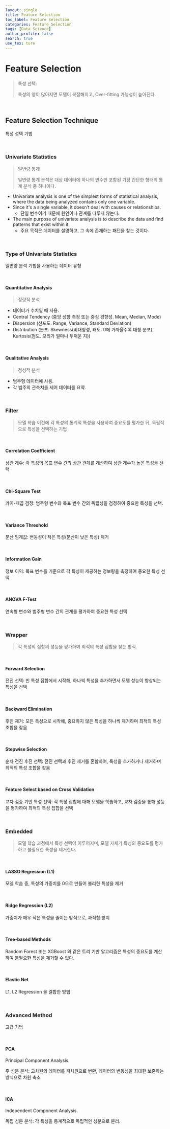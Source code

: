 ```yaml
---
layout: single
title: Feature Selection
toc_label: Feature Selection
categories: Feature_Selection
tags: [Data Science]
author_profile: false
search: true
use_tex: ture
---
```


# Feature Selection
> 특성 선택: 
> 
> 특성의 양이 많아지면 모델이 복잡해지고, Over-fitting 가능성이 높아진다.

<br>

## Feature Selection Technique

특성 성택 기법

<br>

### Univariate Statistics
> 일변량 통계 
> 
> 일변량 통계 분석은 대상 데이터에 하나의 변수만 포함된 가장 간단한 형태의 통계 분석 중 하나이다.

- Univariate analysis is one of the simplest forms of statistical analysis, where the data being analyzed contains only one variable. 
- Since it's a single variable, it doesn’t deal with causes or relationships.
  - 단일 변수이기 때문에 원인이나 관계를 다루지 않는다.
- The main purpose of univariate analysis is to describe the data and find patterns that exist within it.
  - 주요 목적은 데이터를 설명하고, 그 속에 존재하는 패던을 찾는 것이다.

<br>
  
### Type of Univariate Statistics

일변량 분석 기법을 사용하는 데이터 유형

<br>

#### Quantitative Analysis

> 정량적 분석

- 데이터가 수치일 때 사용.
- Central Tendency (중앙 성향 측정 또는 중심 경향성. Mean, Median, Mode)
- Dispersion (산포도. Range, Variance, Standard Deviation)
- Distribution (분포. Skewness(비대칭성, 왜도. 0에 가까울수록 대칭 분포), Kurtosis(첨도. 꼬리가 얼마나 두꺼운 지))

<br>

#### Qualitative Analysis

> 정성적 분석

- 범주형 데이터에 사용.
- 각 범주의 관측치를 세어 데이터를 요약.

<br>

### Filter

> 모델 학습 이전에 각 특성의 통계적 특성을 사용하여 중요도를 평가한 뒤, 독립적으로 특성을 선택하는 기법

<br>

#### Correlation Coefficient
상관 계수: 각 특성의 목표 변수 간의 상관 관계를 계산하여 상관 계수가 높은 특성을 선택 

<br>

#### Chi-Square Test

카이-제곱 검정: 범주형 변수와 목표 변수 간의 독립성을 검정하여 중요한 특성을 선택.

<br>

#### Variance Threshold

분산 임계값: 변동성이 적은 특성(분산이 낮은 특성) 제거

<br>

#### Information Gain

정보 이익: 목표 변수를 기준으로 각 특성이 제공하는 정보량을 측정하여 중요한 특성 선택

<br>

#### ANOVA F-Test

연속형 변수와 범주형 변수 간의 관계를 평가하여 중요한 특성 선택

<br>


### Wrapper

> 각 특성의 집합의 성능을 평가하며 최적의 특성 집합을 찾는 방식.
>

<br>

#### Forward Selection

전진 선택: 빈 특성 집합에서 시작해, 하나씩 특성을 추가하면서 모델 성능이 향상되는 특성을 선택

<br>

#### Backward Elimination

후진 제거: 모든 특성으로 시작해, 중요하지 않은 특성을 하나씩 제거하며 최적의 특성 조합을 찾음

<br>

#### Stepwise Selection

순차 전진 후진 선택: 전진 선택과 후진 제거를 혼합하여, 특성을 추가하거나 제거하며 최적의 특성 조합을 찾음

<br>

####  Feature Select based on Cross Validation

교차 검증 기반 특성 선택: 각 특성 집합에 대해 모델을 학습하고, 교차 검증을 통해 성능을 평가하여 최적의 특성 집합을 선택

<br>



### Embedded

> 모델 학습 과정에서 특성 선택이 이루어지며, 모델 자체가 특성의 중요도를 평가하고 불필요한 특성을 제거한다.

<br>

#### LASSO Regression (L1)

모델 학습 중, 특성의 가중치를 0으로 만들어 불리한 특성을 제거

<br>

#### Ridge Regression (L2)

가중치가 매우 작은 특성을 줄이는 방식으로, 과적합 방지

<br>

#### Tree-based Methods

Random Forest 또는 XGBoost 와 같은 트리 기반 알고리즘은 특성의 중요도를 계산하여 불필요한 특성을 제거할 수 있다.

<br>

#### Elastic Net

L1, L2 Regression 을 결합한 방법

<br>

### Advanced Method

고급 기법

<br>

#### PCA

Principal Component Analysis.

주 성분 분석: 고차원의 데이터를 저차원으로 변환, 데이터의 변동성을 최대한 보존하는 방식으로 차원 축소

<br>

#### ICA

Independent Component Analysis.

독립 성분 분석: 각 특성을 통계적으로 독립적인 성분으로 분리.

<br>

